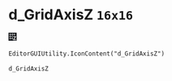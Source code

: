 # d_GridAxisZ `16x16`
<img src="/img/d_GridAxisZ.png" width=16 height=16>

``` CSharp
EditorGUIUtility.IconContent("d_GridAxisZ")
```
```
d_GridAxisZ
```
